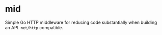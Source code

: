 # mid
Simple Go HTTP middleware for reducing code substantially when building an API. `net/http` compatible.
